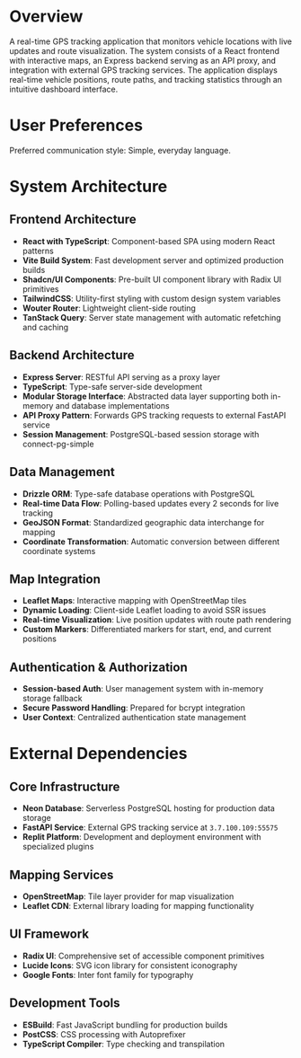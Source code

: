 # Overview

A real-time GPS tracking application that monitors vehicle locations with live updates and route visualization. The system consists of a React frontend with interactive maps, an Express backend serving as an API proxy, and integration with external GPS tracking services. The application displays real-time vehicle positions, route paths, and tracking statistics through an intuitive dashboard interface.

# User Preferences

Preferred communication style: Simple, everyday language.

# System Architecture

## Frontend Architecture
- **React with TypeScript**: Component-based SPA using modern React patterns
- **Vite Build System**: Fast development server and optimized production builds
- **Shadcn/UI Components**: Pre-built UI component library with Radix UI primitives
- **TailwindCSS**: Utility-first styling with custom design system variables
- **Wouter Router**: Lightweight client-side routing
- **TanStack Query**: Server state management with automatic refetching and caching

## Backend Architecture
- **Express Server**: RESTful API serving as a proxy layer
- **TypeScript**: Type-safe server-side development
- **Modular Storage Interface**: Abstracted data layer supporting both in-memory and database implementations
- **API Proxy Pattern**: Forwards GPS tracking requests to external FastAPI service
- **Session Management**: PostgreSQL-based session storage with connect-pg-simple

## Data Management
- **Drizzle ORM**: Type-safe database operations with PostgreSQL
- **Real-time Data Flow**: Polling-based updates every 2 seconds for live tracking
- **GeoJSON Format**: Standardized geographic data interchange for mapping
- **Coordinate Transformation**: Automatic conversion between different coordinate systems

## Map Integration
- **Leaflet Maps**: Interactive mapping with OpenStreetMap tiles
- **Dynamic Loading**: Client-side Leaflet loading to avoid SSR issues
- **Real-time Visualization**: Live position updates with route path rendering
- **Custom Markers**: Differentiated markers for start, end, and current positions

## Authentication & Authorization
- **Session-based Auth**: User management system with in-memory storage fallback
- **Secure Password Handling**: Prepared for bcrypt integration
- **User Context**: Centralized authentication state management

# External Dependencies

## Core Infrastructure
- **Neon Database**: Serverless PostgreSQL hosting for production data storage
- **FastAPI Service**: External GPS tracking service at `3.7.100.109:55575`
- **Replit Platform**: Development and deployment environment with specialized plugins

## Mapping Services
- **OpenStreetMap**: Tile layer provider for map visualization
- **Leaflet CDN**: External library loading for mapping functionality

## UI Framework
- **Radix UI**: Comprehensive set of accessible component primitives
- **Lucide Icons**: SVG icon library for consistent iconography
- **Google Fonts**: Inter font family for typography

## Development Tools
- **ESBuild**: Fast JavaScript bundling for production builds
- **PostCSS**: CSS processing with Autoprefixer
- **TypeScript Compiler**: Type checking and transpilation